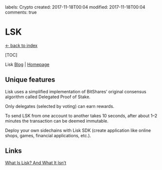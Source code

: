 labels: Crypto
created: 2017-11-18T00:04
modified: 2017-11-18T00:04
comments: true

# LSK

[← back to index](./index)

[TOC]

Lisk [Blog](https://blog.lisk.io/) | [Homepage](https://lisk.io/)

## Unique features

Lisk uses a simplified implementation of BitShares’ original consensus algorithm called Delegated Proof of Stake.

Only delegates (selected by voting) can earn rewards.

To send LSK from one account to another takes 10 seconds, after about 1–2 minutes the transaction can be deemed immutable.

Deploy your own sidechains with Lisk SDK (create application like online shops, games, financial applications, etc.).

## Links

[What Is Lisk? And What It Isn’t](https://blog.lisk.io/what-is-lisk-and-what-it-isnt-e7b6b6188211)
